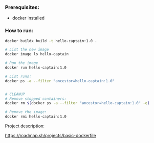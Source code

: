 ### Prerequisites:
* docker installed

### How to run:

```sh
docker buildx build -t hello-captain:1.0 .

# List the new image
docker image ls hello-captain

# Run the image
docker run hello-captain:1.0

# List runs:
docker ps -a --filter "ancestor=hello-captain:1.0"


# CLEANUP
# Remove stopped containers:
docker rm $(docker ps -a --filter "ancestor=hello-captain:1.0" -q)

# Remove the image:
docker rmi hello-captain:1.0
```

Project description:

https://roadmap.sh/projects/basic-dockerfile